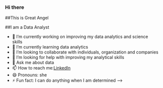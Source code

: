 ### Hi there

##This is Great Angel

##I am a Data Analyst

- 🔭 I’m currently working on improving my data analytics and science skills
- 🌱 I’m currently learning data analytics
- 👯 I’m looking to collaborate with individuals, organization and companies
- 🤔 I’m looking for help with improving my analytical skills
- 💬 Ask me about data
- 📫 How to reach me:[LinkedIn](https://www.linkedin.com/in/angel-great-425009313?utm_source=share&utm_campaign=share_via&utm_content=profile&utm_medium=android_app) 
- 😄 Pronouns: she
- ⚡ Fun fact: I can do anything when I am determined
-->
